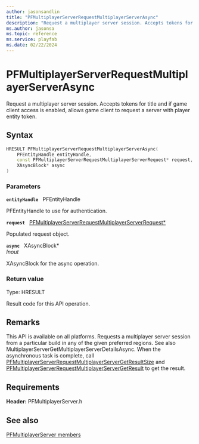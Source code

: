 ```yaml
---
author: jasonsandlin
title: "PFMultiplayerServerRequestMultiplayerServerAsync"
description: "Request a multiplayer server session. Accepts tokens for title and if game client access is enabled, allows game client to request a server with player entity token."
ms.author: jasonsa
ms.topic: reference
ms.service: playfab
ms.date: 02/22/2024
---
```


# PFMultiplayerServerRequestMultiplayerServerAsync  

Request a multiplayer server session. Accepts tokens for title and if game client access is enabled, allows game client to request a server with player entity token.  

## Syntax  
  
```cpp
HRESULT PFMultiplayerServerRequestMultiplayerServerAsync(  
    PFEntityHandle entityHandle,  
    const PFMultiplayerServerRequestMultiplayerServerRequest* request,  
    XAsyncBlock* async  
)  
```  
  
### Parameters  
  
**`entityHandle`** &nbsp; PFEntityHandle  
  
PFEntityHandle to use for authentication.  
  
**`request`** &nbsp; [PFMultiplayerServerRequestMultiplayerServerRequest*](../../pfmultiplayerservertypes/structs/pfmultiplayerserverrequestmultiplayerserverrequest.md)  
  
Populated request object.  
  
**`async`** &nbsp; XAsyncBlock*  
*_Inout_*  
  
XAsyncBlock for the async operation.  
  
  
### Return value
Type: HRESULT
  
Result code for this API operation.
  
## Remarks  
  
This API is available on all platforms. Requests a multiplayer server session from a particular build in any of the given preferred regions. See also MultiplayerServerGetMultiplayerServerDetailsAsync. When the asynchronous task is complete, call [PFMultiplayerServerRequestMultiplayerServerGetResultSize](pfmultiplayerserverrequestmultiplayerservergetresultsize.md) and [PFMultiplayerServerRequestMultiplayerServerGetResult](pfmultiplayerserverrequestmultiplayerservergetresult.md) to get the result.
  
## Requirements  
  
**Header:** PFMultiplayerServer.h
  
## See also  
[PFMultiplayerServer members](../pfmultiplayerserver_members.md)  

  
  
